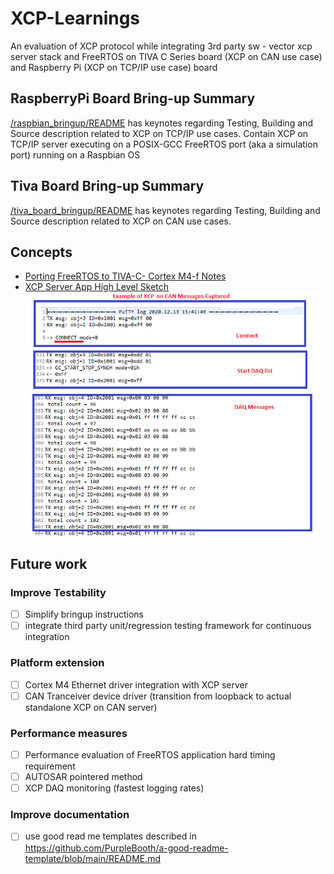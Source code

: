 # XCP-Learnings
An evaluation of XCP protocol while integrating 3rd party sw - vector xcp server stack and FreeRTOS on TIVA C Series board (XCP on CAN use case) and Raspberry Pi (XCP on TCP/IP use case) board

## RaspberryPi Board Bring-up Summary
[/raspbian_bringup/README](/raspbian_bringup/README.md) has keynotes regarding Testing, Building and Source description related to XCP on TCP/IP use cases. Contain XCP on TCP/IP server executing on a POSIX-GCC FreeRTOS port (aka a simulation port) running on a Raspbian OS

## Tiva Board Bring-up Summary
[/tiva_board_bringup/README](/tiva_board_bringup/README.md) has keynotes regarding Testing, Building and Source description related to XCP on CAN use cases.

## Concepts
- [Porting FreeRTOS to TIVA-C- Cortex M4-f Notes](/PortingFreeRTOStoTIVA-C-CortexM4-f.pdf)
- [XCP Server App High Level Sketch](/XCPServerAppConcept.pdf)
  ![Example of XCP on CAN Messages TIVA board outputs when exercised](/XCPOnCANOutputSnip.png)

## Future work
### Improve Testability
- [ ] Simplify bringup instructions
- [ ] integrate third party unit/regression testing framework for continuous integration

### Platform extension
- [ ] Cortex M4 Ethernet driver integration with XCP server
- [ ] CAN Tranceiver device driver (transition from loopback to actual standalone XCP on CAN server)

### Performance measures
- [ ] Performance evaluation of FreeRTOS application hard timing requirement
- [ ] AUTOSAR pointered method 
- [ ] XCP DAQ monitoring (fastest logging rates)

### Improve documentation
- [ ] use good read me templates described in https://github.com/PurpleBooth/a-good-readme-template/blob/main/README.md 

